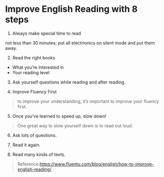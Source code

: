 # Improve English Reading with 8 steps

1. Always make special time to read

not less than 30 minutes;
put all electrionics on silent mode and put them away.

2. Read the right books

- What you’re interested in
- Your reading level

3. Ask yourself questions while reading and after reading.

4. Improve Fluency First

> to improve your understanding, it’s important to improve your fluency first.

5. Once you've learned to speed up, slow down!

> One great way to slow yourself down is to read out loud. 

6. Ask lots of questions.

7. Read it again.

8. Read many kinds of texts.

> Reference:https://www.fluentu.com/blog/english/how-to-improve-english-reading/